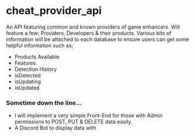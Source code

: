 # cheat_provider_api
 An API featuring common and known providers of game enhancers.
Will feature a few; Providers, Developers & their products. Various bits of information will be attached to each database to ensure users can get some helpful information such as;
* Products Available
* Features
* Detection History
* isDetected
* isUpdating
* isUpdated

### Sometime down the line...
* I will implement a very simple Front-End for those with Admin permissions to POST, PUT & DELETE data easily.
* A Discord Bot to display data with

